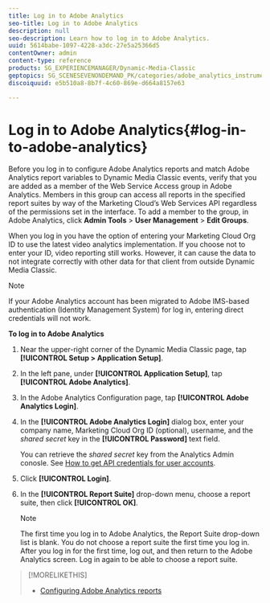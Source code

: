 ```yaml
---
title: Log in to Adobe Analytics
seo-title: Log in to Adobe Analytics
description: null
seo-description: Learn how to log in to Adobe Analytics.
uuid: 5614babe-1097-4228-a3dc-27e5a25366d5
contentOwner: admin
content-type: reference
products: SG_EXPERIENCEMANAGER/Dynamic-Media-Classic
geptopics: SG_SCENESEVENONDEMAND_PK/categories/adobe_analytics_instrumentation_kit
discoiquuid: e5b510a8-8b7f-4c60-869e-d664a8157e63

---
```


# Log in to Adobe Analytics{#log-in-to-adobe-analytics}

Before you log in to configure Adobe Analytics reports and match Adobe Analytics report variables to Dynamic Media Classic events, verify that you are added as a member of the Web Service Access group in Adobe Analytics. Members in this group can access all reports in the specified report suites by way of the Marketing Cloud’s Web Services API regardless of the permissions set in the interface. To add a member to the group, in Adobe Analytics, click **Admin Tools** > **User Management** > **Edit Groups**.

When you log in you have the option of entering your Marketing Cloud Org ID to use the latest video analytics implementation. If you choose not to enter your ID, video reporting still works. However, it can cause the data to not integrate correctly with other data for that client from outside Dynamic Media Classic.

>[!NOTE]
>
>If your Adobe Analytics account has been migrated to Adobe IMS-based authentication (Identity Management System) for log in, entering direct credentials will not work.

**To log in to Adobe Analytics**

1. Near the upper-right corner of the Dynamic Media Classic page, tap **[!UICONTROL Setup > Application Setup]**.
1. In the left pane, under **[!UICONTROL Application Setup]**, tap **[!UICONTROL Adobe Analytics]**.
1. In the Adobe Analytics Configuration page, tap **[!UICONTROL Adobe Analytics Login]**.
1. In the **[!UICONTROL Adobe Analytics Login]** dialog box, enter your company name, Marketing Cloud Org ID (optional), username, and the *shared secret* key in the **[!UICONTROL Password]** text field.

   You can retrieve the *shared secret* key from the Analytics Admin conosle. See [How to get API credentials for user accounts](https://helpx.adobe.com/analytics/kb/how-to-get-api-credentials-for-user-accounts-.html).
 
1. Click **[!UICONTROL Login]**.
1. In the **[!UICONTROL Report Suite]** drop-down menu, choose a report suite, then click **[!UICONTROL OK]**.

   >[!NOTE]
   >
   >The first time you log in to Adobe Analytics, the Report Suite drop-down list is blank. You do not choose a report suite the first time you log in. After you log in for the first time, log out, and then return to the Adobe Analytics screen. Log in again to be able to choose a report suite.

>[!MORELIKETHIS]
>
>* [Configuring Adobe Analytics reports](configuring-analytics-reports.md#configuring_adobe_analytics_reports)
